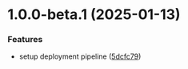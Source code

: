 # 1.0.0-beta.1 (2025-01-13)


### Features

* setup deployment pipeline ([5dcfc79](https://github.com/bolebon/eyeosee/commit/5dcfc79dd727fc781db9ea607708a219aed3edba))
